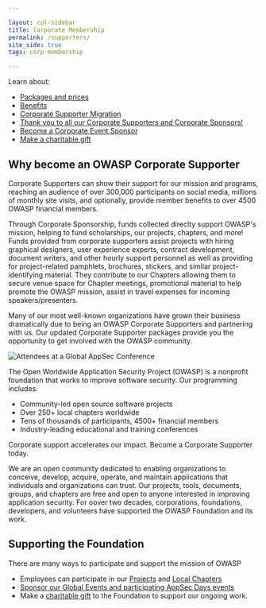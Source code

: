 ```yaml
---

layout: col-sidebar
title: Corporate Membership
permalink: /supporters/
site_side: true
tags: corp-membership

---
```

Learn about:

- [Packages and prices](/supporters/packages)
- [Benefits](/supporters/benefits)
- [Corporate Supporter Migration](/supporters/migration)
- [Thank you to all our Corporate Supporters and Corporate Sponsors!](/supporters/list)
- [Become a Corporate Event Sponsor](../corporate-sponsorships)
- [Make a charitable gift](/donate)

## Why become an OWASP Corporate Supporter

Corporate Supporters can show their support for our mission and programs, reaching an audience of over 300,000 participants on social media, millions of monthly site visits, and optionally, provide member benefits to over 4500 OWASP financial members. 

Through Corporate Sponsorship, funds collected direclty support OWASP's mission, helping to fund scholarships, our projects, chapters, and more! Funds provided from corporate supporters assist projects with hiring graphical designers, user experience experts, contract development, document writers, and other hourly support personnel as well as providing for project-related pamphlets, brochures, stickers, and similar project-identifying material. They contribute to our Chapters allowing them to secure venue space for Chapter meetings, promotional material to help promote the OWASP mission, assist in travel expenses for incoming speakers/presenters. 

Many of our most well-known organizations have grown their business dramatically due to being an OWASP Corporate Supporters and partnering with us. Our updated Corporate Supporter packages provide you the opportunity to get involved with the OWASP community. 

![Attendees at a Global AppSec Conference](/assets/images/web/global-conference.png)

The Open Worldwide Application Security Project (OWASP) is a nonprofit foundation that works to improve software security. Our programming includes:

- Community-led open source software projects
- Over 250+ local chapters worldwide
- Tens of thousands of participants, 4500+ financial members
- Industry-leading educational and training conferences

<p class="callout-mono right">Corporate support accelerates our impact. Become a Corporate Supporter today.</p>

We are an open community dedicated to enabling organizations to conceive, develop, acquire, operate, and maintain applications that individuals and organizations can trust. Our projects, tools, documents, groups, and chapters are free and open to anyone interested in improving application security. For oover two decades, corporations, foundations, developers, and volunteers have supported the OWASP Foundation and its work. 

## Supporting the Foundation

There are many ways to participate and support the mission of OWASP

- Employees can participate in our [Projects](/projects) and [Local Chapters](/chapters)
- [Sponsor our Global Events and participating AppSec Days events](../corporate-sponsorships)
- Make a [charitable gift](/donate) to the Foundation to support our ongoing work.
